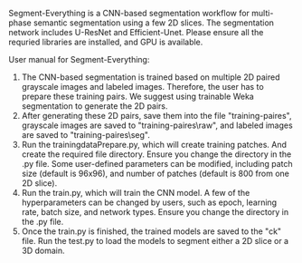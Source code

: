 Segment-Everything is a CNN-based segmentation workflow for multi-phase semantic segmentation using a few 2D slices. The segmentation network includes U-ResNet and Efficient-Unet. Please ensure all the requried libraries are installed, and GPU is available.

User manual for Segment-Everything:
1. The CNN-based segmentation is trained based on multiple 2D paired grayscale images and labeled images. Therefore, the user has to prepare these training pairs. We suggest using trainable Weka segmentation to
   generate the 2D pairs.
2. After generating these 2D pairs, save them into the file "training-paires", grayscale images are saved to "training-paires\raw", and labeled images are saved to "training-paires\seg".
3. Run the trainingdataPrepare.py, which will create training patches. And create the required file directory. Ensure you change the directory in the .py file.
   Some user-defined parameters can be modified, including patch size (default is 96x96), and number of patches (default is 800 from one 2D slice).
5. Run the train.py, which will train the CNN model. A few of the hyperparameters can be changed by users, such as epoch, learning rate, batch size, and network types. Ensure you change the directory in the .py file.
6. Once the train.py is finished, the trained models are saved to the "ck" file. Run the test.py to load the models to segment either a 2D slice or a 3D domain.
